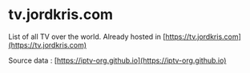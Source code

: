 # tv.jordkris.com

List of all TV over the world.
Already hosted in [https://tv.jordkris.com](https://tv.jordkris.com)

Source data : [https://iptv-org.github.io](https://iptv-org.github.io)
